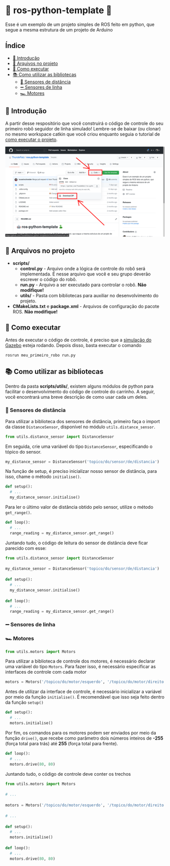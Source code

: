 # 🤖 ros-python-template 🐍

Esse é um exemplo de um projeto simples de ROS feito em python, que segue a mesma estrutura de um projeto de Arduino

## Índice<!-- omit in toc -->

- [🎈 Introdução](#-introdução)
- [📂 Arquivos no projeto](#-arquivos-no-projeto)
- [🔨 Como executar](#-como-executar)
- [📚 Como utilizar as bibliotecas](#-como-utilizar-as-bibliotecas)
  - [🔦 Sensores de distância](#-sensores-de-distância)
  - [➖ Sensores de linha](#-sensores-de-linha)
  - [🏎️ Motores](#️-motores)

## 🎈 Introdução

A partir desse respositório que você construirá o código de controle do seu primeiro robô seguidor de linha simulado! Lembre-se de baixar (ou clonar) no mesmo workspace catkin que você criou enquanto seguia o tutorial de [como executar o projeto](https://thunderatz.github.io/ROSGazeboGuide/HowToRun/README.html).

![Download](./docs/guia_download.png)

## 📂 Arquivos no projeto

- **scripts/**
  - **control.py** - Arquivo onde a lógica de controle do robô será implementada. É nesse arquivo que você e seu grupo deverão escrever o código do robô.
  - **run.py** - Arquivo a ser executado para controlar o robô. **Não modifique!**
  - **utils/** - Pasta com bibliotecas para auxiliar no desenvolvimento do projeto.
- **CMakeLists.txt** e **package.xml** - Arquivos de configuração do pacote ROS. **Não modifique!**

## 🔨 Como executar

Antes de executar o código de controle, é preciso que a [simulação do Gazebo](https://github.com/ThundeRatz/gazebo_modelo_carrinho) esteja rodando. Depois disso, basta executar o comando

```bash
rosrun meu_primeiro_robo run.py
```

## 📚 Como utilizar as bibliotecas

Dentro da pasta **scripts/utils/**, existem alguns módulos de python para facilitar o desenvolvimento do código de controle do carrinho. A seguir, você encontrará uma breve descrição de como usar cada um deles.

### 🔦 Sensores de distância

Para utilizar a biblioteca dos sensores de distância, primeiro faça o import da classe `DistanceSensor`, disponível no módulo `utils.distance_sensor`.

```python
from utils.distance_sensor import DistanceSensor
```

Em seguida, crie uma variável do tipo `DistanceSensor`, especificando o tópico do sensor.

```python
my_distance_sensor = DistanceSensor('topico/do/sensor/de/distancia')
```

Na função de setup, é preciso inicializar nosso sensor de distância, para isso, chame o método `initialise()`.

```python
def setup():
  # ...
  my_distance_sensor.initialise()
```

Para ler o último valor de distância obtido pelo sensor, utilize o método `get_range()`.

```python
def loop():
  # ...
  range_reading = my_distance_sensor.get_range()
```

Juntando tudo, o código de leitura do sensor de distância deve ficar parecido com esse:

```python
from utils.distance_sensor import DistanceSensor

my_distance_sensor = DistanceSensor('topico/do/sensor/de/distancia')

def setup():
  # ...
  my_distance_sensor.initialise()

def loop():
  # ...
  range_reading = my_distance_sensor.get_range()
```

### ➖ Sensores de linha

### 🏎️ Motores

```python
from utils.motors import Motors
```

Para utilizar a biblioteca de controle dos motores, é necessário declarar uma variável do tipo `Motors`. Para fazer isso, é necessário especificar as interfaces de controle com cada motor

```python
motors = Motors('/topico/do/motor/esquerdo', '/topico/do/motor/direito')
```

Antes de utilizar da interface de controle, é necessário inicializar a variável por meio da função `initialise()`. É recomendável que isso seja feito dentro da função `setup()`

```python
def setup():
  # ...
  motors.initialise()
```

Por fim, os comandos para os motores podem ser enviados por meio da função `drive()`, que recebe como parâmetro dois números inteiros de **-255** (força total para trás) até **255** (força total para frente).

```python
def loop():
  # ...
  motors.drive(80, 80)
```

Juntando tudo, o código de controle deve conter os trechos

```python
from utils.motors import Motors

# ...

motors = Motors('/topico/do/motor/esquerdo', '/topico/do/motor/direito')

# ...

def setup():
  # ...
  motors.initialise()

def loop():
  # ...
  motors.drive(80, 80)
```
